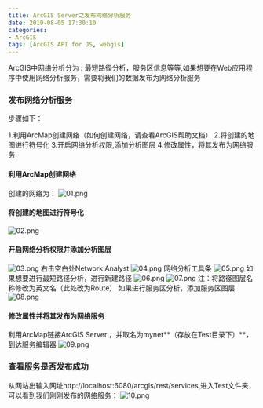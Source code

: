 ```yaml
---
title: ArcGIS Server之发布网络分析服务
date: 2019-08-05 17:30:10
categories:
- ArcGIS
tags: [ArcGIS API for JS, webgis]
---
```

 ArcGIS中网络分析分为 : 最短路径分析，服务区信息等等,如果想要在Web应用程序中使用网络分析服务，需要将我们的数据发布为网络分析服务
### 发布网络分析服务
步骤如下：

1.利用ArcMap创建网络（如何创建网络，请查看ArcGIS帮助文档）
2.将创建的地图进行符号化
3.开启网络分析权限,添加分析图层
4.修改属性，将其发布为网络服务
#### 利用ArcMap创建网络
创建的网络为：
![01.png](01.png)
#### 将创建的地图进行符号化
![02.png](02.png)
#### 开启网络分析权限并添加分析图层
![03.png](03.png)
右击空白处Network Analyst
![04.png](04.png)
网络分析工具条
![05.png](05.png)
如果想要进行最短路径分析，进行新建路径
![06.png](06.png)
![07.png](07.png)
注：将路径图层名称修改为英文名（此处改为Route）
如果进行服务区分析，添加服务区图层
![08.png](08.png)
#### 修改属性并将其发布为网络服务
利用ArcMap链接ArcGIS Server ，并取名为mynet**（存放在Test目录下）**，到达服务编辑器
![09.png](09.png)
### 查看服务是否发布成功
从网站出输入网址http://localhost:6080/arcgis/rest/services,进入Test文件夹，可以看到我们刚刚发布的网络服务：
![10.png](10.png)